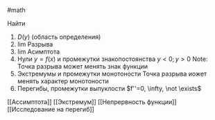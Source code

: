 #math 

Найти

1. $D(y)$ (область определения)
2. lim Разрыва
3. lim Асимптота
4. Нули $y = f(x)$ и промежутки знакопостоянства $y < 0; y > 0$
	 Note: Точка разрыва может менять знак функции
5. Экстремумы и промежутки монотоности
	Точка разрыва иожет менять характер монотоности
6. Перегибы, промежутки выпуклости $f''=0, \infty, \not \exists$

[[Ассимптота]]
[[Экстремум]]
[[Непрервность функции]]
[[Исследование на перегиб]]

